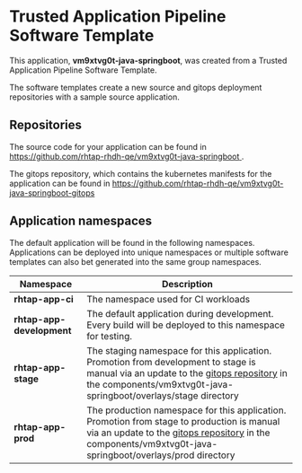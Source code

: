 # Trusted Application Pipeline Software Template

This application, **vm9xtvg0t-java-springboot**, was created from a Trusted Application Pipeline Software Template.

The software templates create a new source and gitops deployment repositories with a sample source application. 

## Repositories

The source code for your application can be found in [https://github.com/rhtap-rhdh-qe/vm9xtvg0t-java-springboot ](https://github.com/rhtap-rhdh-qe/vm9xtvg0t-java-springboot ).
 
The gitops repository, which contains the kubernetes manifests for the application can be found in 
[https://github.com/rhtap-rhdh-qe/vm9xtvg0t-java-springboot-gitops ](https://github.com/rhtap-rhdh-qe/vm9xtvg0t-java-springboot-gitops ) 

## Application namespaces 

The default application will be found in the following namespaces. Applications can be deployed into unique namespaces or multiple software templates can also bet generated into the same group namespaces.  

|  Namespace   |  Description   |  
| -------- | -------- |
| **rhtap-app-ci** | The namespace used for CI workloads |
| **rhtap-app-development** | The default application during development. Every build will be deployed to this namespace for testing. |
| **rhtap-app-stage** | The staging namespace for this application. Promotion from development to stage is manual via an update to the [gitops repository](https://github.com/rhtap-rhdh-qe/vm9xtvg0t-java-springboot-gitops ) in the components/vm9xtvg0t-java-springboot/overlays/stage directory |
| **rhtap-app-prod** | The production namespace for this application. Promotion from stage to production is manual via an update to the [gitops repository](https://github.com/rhtap-rhdh-qe/vm9xtvg0t-java-springboot-gitops ) in the components/vm9xtvg0t-java-springboot/overlays/prod directory |